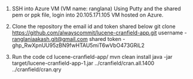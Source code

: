 1.  SSH into Azure VM (VM name: ranglana) 
    Using Putty and the shared pem or ppk file, login into 20.105.171.105 VM hosted on Azure.


2.  Clone the repository the email id and token shared below
	git clone https://github.com/alwayscommit/lucene-cranfield-app.git
	username - ranglaniaakash.git@gmail.com
	shared token - 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
	
3.  Run the code
	cd lucene-cranfield-app/
	mvn clean install
	java -jar target/lucene-cranfield-app-1.jar ../cranfield/cran.all.1400 ../cranfield/cran.qry
	